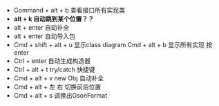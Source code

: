 - Command + alt + b 	  查看接口所有实现类
- **alt + k                          自动跳到某个位置？？**
- alt + enter                     自动补全
- alt + enter                     自动导入包
- Cmd + shift + alt + u     显示class diagram
  Cmd + alt + b                显示所有实现 按 enter
- Ctrl + enter                     自动生成构造器
- Ctrl + alt + t                    try/catch 快捷键
- Cmd + alt + v                 new Obj 自动补全
- Cmd + alt + 左 右          切换前后位置
- Cmd + alt + s                调换出GsonFormat
